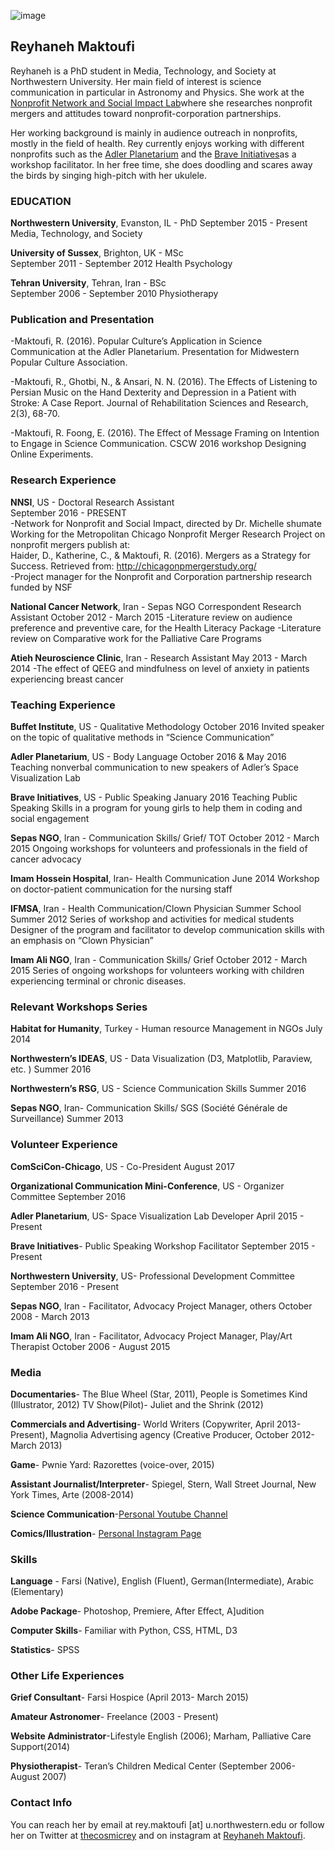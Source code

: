 ![image](http://comm.soc.northwestern.edu/nnsi/files/2013/01/Rey-copy.jpg)

## Reyhaneh Maktoufi

Reyhaneh is a PhD student in Media, Technology, and Society at Northwestern University. Her main field of interest is science communication in particular in Astronomy and Physics. She work at the [Nonprofit Network and Social Impact Lab](https://nnsi.northwestern.edu/about-us/people-2/)where she researches nonprofit mergers and attitudes toward nonprofit-corporation partnerships.

Her working background is mainly in audience outreach in nonprofits, mostly in the field of health. Rey currently enjoys working with different nonprofits such as the [Adler Planetarium](http://www.adlerplanetarium.org/#0m5qPHF4VP2Hw1TA.97) and the [Brave Initiatives](https://www.braveinitiatives.com/the-brave-team.html)as a workshop facilitator. In her free time, she does doodling and scares away the birds by singing high-pitch with her ukulele.


### EDUCATION

**Northwestern University**, Evanston, IL - PhD
September  2015 - Present
Media, Technology, and Society

**University of Sussex**, Brighton, UK - MSc             	                  
September 2011 - September 2012
Health Psychology

**Tehran University**, Tehran, Iran - BSc                                     	
September 2006 - September 2010
Physiotherapy

### Publication and Presentation

-Maktoufi, R. (2016). Popular Culture’s Application in Science Communication at the Adler Planetarium. Presentation for Midwestern Popular Culture Association.

-Maktoufi, R., Ghotbi, N., & Ansari, N. N. (2016). The Effects of Listening to Persian Music on the Hand Dexterity and Depression in a Patient with Stroke: A Case Report. Journal of Rehabilitation Sciences and Research, 2(3), 68-70.

-Maktoufi, R. Foong, E. (2016). The Effect of Message Framing on Intention to Engage in Science Communication. CSCW 2016 workshop Designing Online Experiments.

### Research Experience

**NNSI**, US - Doctoral Research Assistant  
September 2016 - PRESENT  
-Network for Nonprofit and Social Impact, directed by Dr. Michelle shumate  
Working for the Metropolitan Chicago Nonprofit Merger Research Project on nonprofit mergers publish at:  
Haider, D., Katherine, C., & Maktoufi, R. (2016). Mergers as a Strategy for Success. Retrieved from: http://chicagonpmergerstudy.org/  
-Project manager for the Nonprofit and Corporation partnership research funded by NSF  

**National Cancer Network**, Iran - Sepas NGO Correspondent Research Assistant
October 2012 - March 2015
-Literature review on audience preference and preventive care, for the Health Literacy Package 
-Literature review on Comparative work for the Palliative Care Programs 

**Atieh Neuroscience Clinic**, Iran - Research Assistant
May 2013 - March 2014
-The effect of QEEG and mindfulness on level of anxiety in patients experiencing breast cancer

### Teaching Experience

**Buffet Institute**, US - Qualitative Methodology
October 2016 
Invited speaker on the topic of qualitative methods in “Science Communication”

**Adler Planetarium**, US - Body Language
October 2016 & May 2016
Teaching nonverbal communication to new speakers of Adler’s Space Visualization Lab

**Brave Initiatives**, US - Public Speaking
January 2016
Teaching Public Speaking Skills in a program for young girls to help them in coding and social engagement

**Sepas NGO**, Iran - Communication Skills/ Grief/ TOT
October 2012 - March 2015
Ongoing workshops for volunteers and professionals in the field of cancer advocacy 

**Imam Hossein Hospital**, Iran- Health Communication
June 2014
Workshop on doctor-patient communication for the nursing staff

**IFMSA**, Iran - Health Communication/Clown Physician Summer School
Summer 2012
Series of workshop and activities for medical students
Designer of the program and facilitator to develop communication skills with an emphasis on “Clown Physician” 

**Imam Ali NGO**, Iran - Communication Skills/ Grief
October 2012 - March 2015
Series of ongoing workshops for volunteers working with children experiencing terminal or chronic diseases.

### Relevant Workshops Series

**Habitat for Humanity**, Turkey - Human resource Management in NGOs
July 2014

**Northwestern’s IDEAS**, US - Data Visualization (D3, Matplotlib, Paraview, etc. )
Summer 2016

**Northwestern’s RSG**, US - Science Communication Skills
Summer 2016

**Sepas NGO**, Iran- Communication Skills/ SGS (Société Générale de Surveillance)
Summer 2013

### Volunteer Experience

**ComSciCon-Chicago**, US - Co-President
August 2017

**Organizational Communication Mini-Conference**, US - Organizer Committee
September 2016

**Adler Planetarium**, US- Space Visualization Lab Developer
April 2015 - Present

**Brave Initiatives**- Public Speaking Workshop Facilitator
September 2015 - Present

**Northwestern University**, US-  Professional Development Committee 
September 2016 - Present

**Sepas NGO**, Iran - Facilitator, Advocacy Project Manager, others
October 2008 - March 2013

**Imam Ali NGO**, Iran - Facilitator, Advocacy Project Manager, Play/Art Therapist
October 2006 - August 2015

### Media

**Documentaries**- The Blue Wheel (Star, 2011), People is Sometimes Kind (Illustrator, 2012)
TV Show(Pilot)- Juliet and the Shrink (2012)

**Commercials and Advertising**-  World Writers (Copywriter, April 2013- Present), Magnolia Advertising agency (Creative Producer, October 2012- March 2013)

**Game**- Pwnie Yard: Razorettes (voice-over, 2015)

**Assistant Journalist/Interpreter**- Spiegel, Stern, Wall Street Journal, New York Times, Arte (2008-2014)

**Science Communication**-[Personal Youtube Channel](https://www.youtube.com/user/reyhanehmak)

**Comics/Illustration**- [Personal Instagram Page ](https://www.instagram.com/reyhanehmc/)


### Skills

**Language** - Farsi (Native), English (Fluent), German(Intermediate), Arabic (Elementary)

**Adobe Package**- Photoshop, Premiere, After Effect, A]udition

**Computer Skills**- Familiar with Python, CSS, HTML, D3

**Statistics**- SPSS 

### Other Life Experiences

**Grief Consultant**- Farsi Hospice (April 2013- March 2015)

**Amateur Astronomer**- Freelance (2003 - Present)

**Website Administrator**-Lifestyle English (2006); Marham, Palliative Care Support(2014)

**Physiotherapist**- Teran’s Children Medical Center (September 2006- August 2007)

### Contact Info
You can reach her by email at rey.maktoufi [at] u.northwestern.edu or follow her on Twitter at [thecosmicrey](https://twitter.com/thecosmicrey) and on instagram at [Reyhaneh Maktoufi](https://www.instagram.com/reyhanehmc/).

